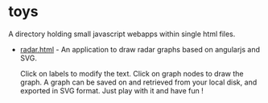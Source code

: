 # toys

A directory holding small javascript webapps within single html files.

* [radar.html](http://dmolinarius.github.io/toys/radar.html) - An application to draw radar graphs based on angularjs and SVG.

  Click on labels to modify the text. Click on graph nodes to draw the graph.
  A graph can be saved on and retrieved from your local disk, and exported in SVG format.
  Just play with it and have fun !
  

